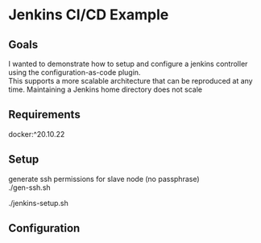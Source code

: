 # Jenkins CI/CD Example     

## Goals
I wanted to demonstrate how to setup and configure a jenkins controller using the configuration-as-code plugin.     
This supports a more scalable architecture that can be reproduced at any time.
Maintaining a Jenkins home directory does not scale 

## Requirements
docker:^20.10.22

## Setup
generate ssh permissions for slave node (no passphrase)     
./gen-ssh.sh    

./jenkins-setup.sh  

## Configuration

